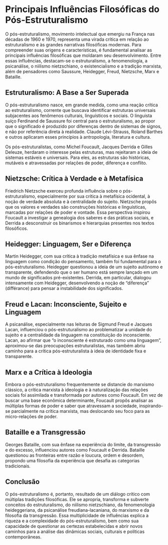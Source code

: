# Principais Influências Filosóficas do Pós-Estruturalismo

O pós-estruturalismo, movimento intelectual que emergiu na França nas décadas de 1960 e 1970, representa uma virada crítica em relação ao estruturalismo e às grandes narrativas filosóficas modernas. Para compreender suas origens e características, é fundamental analisar as principais influências filosóficas que moldaram seu desenvolvimento. Entre essas influências, destacam-se o estruturalismo, a fenomenologia, a psicanálise, o niilismo nietzschiano, o existencialismo e a tradição marxista, além de pensadores como Saussure, Heidegger, Freud, Nietzsche, Marx e Bataille.

## Estruturalismo: A Base a Ser Superada

O pós-estruturalismo nasce, em grande medida, como uma reação crítica ao estruturalismo, corrente que buscava identificar estruturas universais subjacentes aos fenômenos culturais, linguísticos e sociais. O linguista suíço Ferdinand de Saussure foi central para o estruturalismo, ao propor que o significado é produzido por diferenças dentro de sistemas de signos, e não por referência direta à realidade. Claude Lévi-Strauss, Roland Barthes e outros aplicaram esses princípios à antropologia, literatura e cultura.

Os pós-estruturalistas, como Michel Foucault, Jacques Derrida e Gilles Deleuze, herdaram o interesse pelas estruturas, mas rejeitaram a ideia de sistemas estáveis e universais. Para eles, as estruturas são históricas, mutáveis e atravessadas por relações de poder, diferença e conflito.

## Nietzsche: Crítica à Verdade e à Metafísica

Friedrich Nietzsche exerceu profunda influência sobre o pós-estruturalismo, especialmente por sua crítica à metafísica ocidental, à noção de verdade absoluta e à centralidade do sujeito. Nietzsche propôs que os valores e verdades são construções históricas e linguísticas, marcadas por relações de poder e vontade. Essa perspectiva inspirou Foucault a investigar a genealogia dos saberes e das práticas sociais, e Derrida a desconstruir os binarismos e hierarquias presentes nos textos filosóficos.

## Heidegger: Linguagem, Ser e Diferença

Martin Heidegger, com sua crítica à tradição metafísica e sua ênfase na linguagem como condição do pensamento, também foi fundamental para o pós-estruturalismo. Heidegger questionou a ideia de um sujeito autônomo e transparente, defendendo que o ser humano está sempre lançado em um mundo de significados pré-existentes. Derrida, em particular, dialogou intensamente com Heidegger, desenvolvendo a noção de “diferença” (différance) para pensar a instabilidade dos significados.

## Freud e Lacan: Inconsciente, Sujeito e Linguagem

A psicanálise, especialmente nas leituras de Sigmund Freud e Jacques Lacan, influenciou o pós-estruturalismo ao problematizar a unidade do sujeito e a centralidade da linguagem na constituição do inconsciente. Lacan, ao afirmar que “o inconsciente é estruturado como uma linguagem”, aproximou-se das preocupações estruturalistas, mas também abriu caminho para a crítica pós-estruturalista à ideia de identidade fixa e transparente.

## Marx e a Crítica à Ideologia

Embora o pós-estruturalismo frequentemente se distancie do marxismo clássico, a crítica marxista à ideologia e à naturalização das relações sociais foi assimilada e transformada por autores como Foucault. Em vez de buscar uma base econômica determinante, Foucault propôs analisar as múltiplas formas de poder e saber que atravessam a sociedade, inspirando-se parcialmente na crítica marxista, mas deslocando seu foco para as micro-relações de poder.

## Bataille e a Transgressão

Georges Bataille, com sua ênfase na experiência do limite, da transgressão e do excesso, influenciou autores como Foucault e Derrida. Bataille questionou as fronteiras entre razão e loucura, ordem e desordem, propondo uma filosofia da experiência que desafia as categorias tradicionais.

## Conclusão

O pós-estruturalismo é, portanto, resultado de um diálogo crítico com múltiplas tradições filosóficas. Ele se apropria, transforma e subverte conceitos do estruturalismo, do niilismo nietzschiano, da fenomenologia heideggeriana, da psicanálise freudiana-lacaniana, do marxismo e da filosofia da transgressão. Essa multiplicidade de influências explica a riqueza e a complexidade do pós-estruturalismo, bem como sua capacidade de questionar as certezas estabelecidas e abrir novos caminhos para a análise das dinâmicas sociais, culturais e políticas contemporâneas.